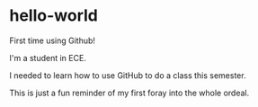 # hello-world
First time using Github!

I'm a student in ECE.

I needed to learn how to use GitHub to do a class this semester.

This is just a fun reminder of my first foray into the whole ordeal.
